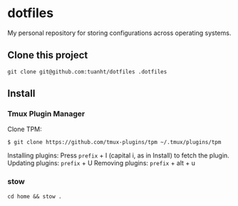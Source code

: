 # dotfiles

My personal repository for storing configurations across operating systems.

## Clone this project

```shell
git clone git@github.com:tuanht/dotfiles .dotfiles
```

## Install

### Tmux Plugin Manager

Clone TPM:

```shell
$ git clone https://github.com/tmux-plugins/tpm ~/.tmux/plugins/tpm
```

Installing plugins: Press `prefix` + I (capital i, as in Install) to fetch the plugin.
Updating plugins: `prefix` + U
Removing plugins: `prefix` + alt + u

### stow

```shell
cd home && stow .
```

